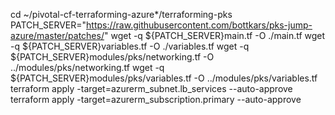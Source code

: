 cd ~/pivotal-cf-terraforming-azure*/terraforming-pks
PATCH_SERVER="https://raw.githubusercontent.com/bottkars/pks-jump-azure/master/patches/"
wget -q ${PATCH_SERVER}main.tf -O ./main.tf
wget -q ${PATCH_SERVER}variables.tf -O ./variables.tf
wget -q ${PATCH_SERVER}modules/pks/networking.tf -O ../modules/pks/networking.tf
wget -q ${PATCH_SERVER}modules/pks/variables.tf -O ../modules/pks/variables.tf
terraform apply -target=azurerm_subnet.lb_services --auto-approve
terraform apply -target=azurerm_subscription.primary --auto-approve


